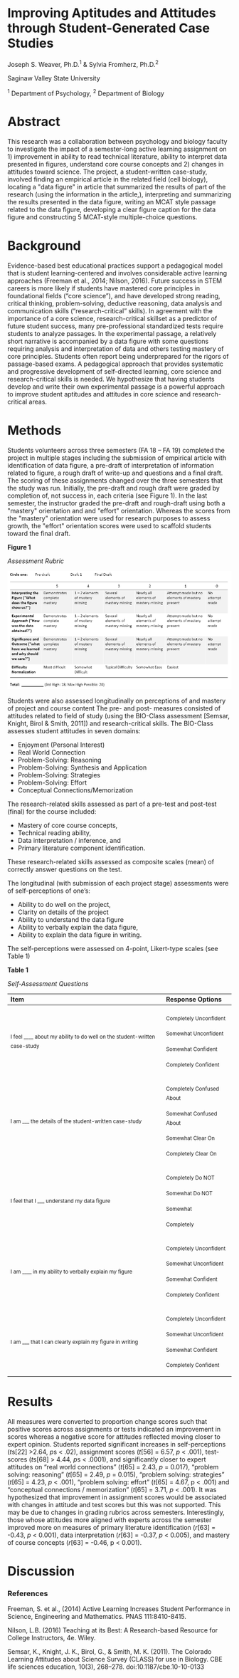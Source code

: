 # Improving Aptitudes and Attitudes through Student-Generated Case Studies

Joseph S. Weaver, Ph.D.<sup>1</sup> & Sylvia Fromherz, Ph.D.<sup>2</sup>

Saginaw Valley State University

<sup>1</sup> Department of Psychology, <sup>2</sup> Department of Biology

# Abstract

This research was a collaboration between psychology and biology faculty to investigate the impact of a semester-long active learning assignment on 1) improvement in ability to read technical literature, ability to interpret data presented in figures, understand core course concepts and 2) changes in attitudes toward science. The project, a student-written case-study, involved finding an empirical article in the related field (cell biology), locating a "data figure" in article that summarized the results of part of the research (using the information in the article,), interpreting and summarizing the results presented in the data figure, writing an MCAT style passage related to the data figure, developing a clear figure caption for the data figure and constructing 5 MCAT-style multiple-choice questions.

# Background

Evidence-based best educational practices support a pedagogical model that is student learning-centered and involves considerable active learning approaches (Freeman et al., 2014; Nilson, 2016). Future success in STEM careers is more likely if students have mastered core principles in foundational fields (“core science”), and have developed strong reading, critical thinking, problem-solving, deductive reasoning, data analysis and communication skills (“research-critical” skills). In agreement with the importance of a core science, research-critical skillset as a predictor of future student success, many pre-professional standardized tests require students to analyze passages. In the experimental passage, a relatively short narrative is accompanied by a data figure with some questions requiring analysis and interpretation of data and others testing mastery of core principles. Students often report being underprepared for the rigors of passage-based exams. A pedagogical approach that provides systematic and progressive development of self-directed learning, core science and research-critical skills is needed. We hypothesize that having students develop and write their own experimental passage is a powerful approach to improve student aptitudes and attitudes in core science and research-critical areas. 

# Methods

Students volunteers across three semesters (FA 18 – FA 19) completed the project in multiple stages including the submission of empirical article with identification of data figure, a pre-draft of interpretation of information related to figure, a rough draft of write-up and questions and a final draft. The scoring of these assignments changed over the three semesters that the study was run. Initially, the pre-draft and rough draft were graded by completion of, not success in, each criteria (see Figure 1). In the last semester, the instructor graded the pre-draft and rough-draft using both a "mastery" orientation and and "effort" orientation. Whereas the scores from the "mastery" orientation were used for research purposes to assess growth, the "effort" orientation scores were used to scaffold students toward the final draft.

**Figure 1**

*Assessment Rubric*

![Assessment Rubric](https://github.com/profjoeweaver/APS_2020/blob/master/RubricScreenShot.PNG)

Students were also assessed longitudinally on perceptions of and mastery of project and course content The pre- and post- measures consisted of attitudes related to field of study (using the BIO-Class assessment [Semsar, Knight, Birol & Smith, 2011]) and research-critical skills. The BIO-Class assesses student attitudes in seven domains: 

- Enjoyment (Personal Interest)
- Real World Connection
- Problem-Solving: Reasoning
- Problem-Solving: Synthesis and Application
- Problem-Solving: Strategies
- Problem-Solving: Effort
- Conceptual Connections/Memorization

The research-related skills assessed as part of a pre-test and post-test (final) for the course included:

- Mastery of core course concepts, 
- Technical reading ability,
- Data interpretation / inference, and
- Primary literature component identification.

These research-related skills assessed as composite scales (mean) of correctly answer questions on the test.

The longitudinal (with submission of each project stage) assessments were of self-perceptions of one’s:

- Ability to do well on the project,
- Clarity on details of the project
- Ability to understand the data figure
- Ability to verbally explain the data figure,
- Ability to explain the data figure in writing.

The self-perceptions were assessed on 4-point, Likert-type scales (see Table 1)

**Table 1**

*Self-Assessment Questions*

| Item | Response Options |
| :--- | :--- |
| <sub>I feel ____ about my ability to do well on the student-written case-study</sub> | <p><sub>Completely Unconfident</sub></p><p><sub>Somewhat Unconfident</sub></p><p><sub>Somewhat Confident</sub></p><p><sub>Completely Confident</sub></p> |
| <sub>I am ___ the details of the student-written case-study</sub> | <p><sub>Completely Confused About</sub></p><p><sub>Somewhat Confused About</sub></p><p><sub>Somewhat Clear On</sub></p><p><sub>Completely Clear On</sub></p> |
| <sub>I feel that I ___ understand my data figure</sub> | <p><sub>Completely Do NOT</sub></p><p><sub>Somewhat Do NOT</sub></p><p><sub>Somewhat</sub></p><p><sub>Completely</sub></p> |
| <sub>I am ____ in my ability to verbally explain my figure</sub> | <p><sub>Completely Unconfident</sub></p><p><sub>Somewhat Unconfident</sub></p><p><sub>Somewhat Confident</sub></p><p><sub>Completely Confident</sub></p> |
| <sub>I am ___ that I can clearly explain my figure in writing</sub> | <p><sub>Completely Unconfident</sub></p><p><sub>Somewhat Unconfident</sub></p><p><sub>Somewhat Confident</sub></p><p><sub>Completely Confident</sub></p> |

# Results
All measures were converted to proportion change scores such that positive scores across assignments or tests indicated an improvement in scores whereas a negative score for attitudes reflected moving closer to expert opinion. Students reported significant increases in self-perceptions (*t*s[22] >2.64, *p*s < .02), assignment scores (*t*[56] = 6.57, *p* < .001), test-scores (*t*s[68] > 4.44, *p*s < .0001), and significantly closer to expert attitudes on “real world connections” (*t*[65] = 2.43, *p* = 0.017), “problem solving: reasoning” (*t*[65] = 2.49, *p* = 0.015), “problem solving: strategies” (*t*[65] = 4.23, *p* < .001), “problem solving: effort” (*t*[65] = 4.67, p < .001) and “conceptual connections / memorization” (*t*[65] = 3.71, *p* < .001). It was hypothesized that improvement in assignment scores would be associated with changes in attitude and test scores but this was not supported. This may be due to changes in grading rubrics across semesters. Interestingly, those whose attitudes more aligned with experts across the semester improved more on measures of primary literature identification (*r*[63] = -0.43, *p* < 0.001), data interpretation (*r*[63] = -0.37, *p* < 0.005), and mastery of course concepts (*r*[63] = -0.46, p < 0.001).

# Discussion


### References

Freeman, S. et al., (2014) Active Learning Increases Student Performance in Science, Engineering and Mathematics. PNAS 111:8410-8415.

Nilson, L.B. (2016) Teaching at its Best: A Research-based Resource for College Instructors, 4e. Wiley.

Semsar, K., Knight, J. K., Birol, G., & Smith, M. K. (2011). The Colorado Learning Attitudes about Science Survey (CLASS) for use in Biology. CBE life sciences education, 10(3), 268–278. doi:10.1187/cbe.10-10-0133
